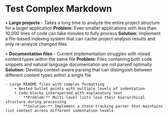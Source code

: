 # Test Complex Markdown

• **Large projects**
    - Takes a long time to analyze the entire project structure for a larger application
      **Problem:** Even smaller applications with less than 10,000 lines of code can take minutes to fully process
      **Solution:** Implement a file-based indexing system that can cache project analysis results and only re-analyze changed files

• **Documentation files**
    - Current implementation struggles with mixed content types within the same file
      **Problem:** Files containing both code snippets and natural language documentation are not parsed optimally
      **Solution:** Develop context-aware parsing that can distinguish between different content types within a single file

    - Large README files with complex formatting
        • Nested bullet points with multiple levels of indentation
        • Code blocks interspersed with explanatory text
            **Problem:** Multi-level lists lose their hierarchical structure during processing
            **Solution:** Implement a state-tracking parser that maintains list context across different indentation levels
